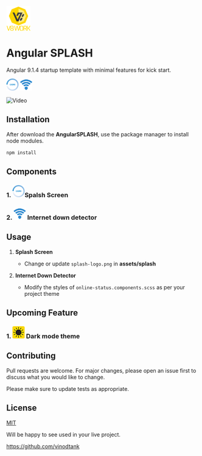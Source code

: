 <img src="https://github.com/vinodtank/AngularSPLASH/blob/master/src/assets/splash/splash-logo.png?raw=true" width="64" height="64" />

# Angular SPLASH

Angular 9.1.4 startup template with minimal features for kick start.

![Splash Screen](https://github.com/vinodtank/AngularSPLASH/blob/master/src/assets/icons/loading.png?raw=true) ![Internet down detector](https://github.com/vinodtank/AngularSPLASH/blob/master/src/assets/icons/wi-fi.png?raw=true)

![Video](https://github.com/vinodtank/AngularSPLASH/blob/master/src/assets/output/output.gif?raw=true)

## Installation

After download the **AngularSPLASH**, use the package manager to install node modules.

```bash
npm install
```

## Components

### 1. ![Splash Screen](https://github.com/vinodtank/AngularSPLASH/blob/master/src/assets/icons/loading.png?raw=true)Spalsh Screen

### 2. ![Internet down detector](https://github.com/vinodtank/AngularSPLASH/blob/master/src/assets/icons/wi-fi.png?raw=true) Internet down detector

## Usage

1. **Splash Screen**
    * Change or update `splash-logo.png` in **assets/splash**

2. **Internet Down Detector**
    * Modify the styles of `online-status.components.scss` as per your project theme

## Upcoming Feature

### 1. ![Night Mode support](https://github.com/vinodtank/AngularSPLASH/blob/master/src/assets/icons/dark-theme.png?raw=true) Dark mode theme

## Contributing

Pull requests are welcome. For major changes, please open an issue first to discuss what you would like to change.

Please make sure to update tests as appropriate.

## License

[MIT](https://choosealicense.com/licenses/mit/)

Will be happy to see used in your live project.

https://github.com/vinodtank